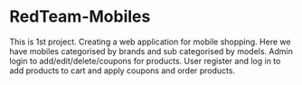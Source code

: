 # RedTeam-Mobiles
This is 1st project. Creating a web application for mobile shopping. Here we have mobiles categorised by brands and sub categorised by models. Admin login to add/edit/delete/coupons for products. User register and log in to add products to cart and apply coupons and order products.
